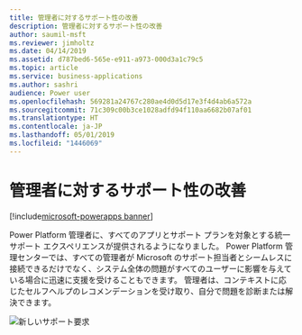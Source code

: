 ```yaml
---
title: 管理者に対するサポート性の改善
description: 管理者に対するサポート性の改善
author: saumil-msft
ms.reviewer: jimholtz
ms.date: 04/14/2019
ms.assetid: d787bed6-565e-e911-a973-000d3a1c79c5
ms.topic: article
ms.service: business-applications
ms.author: sashri
audience: Power user
ms.openlocfilehash: 569281a24767c280ae4d0d5d17e3f4d4ab6a572a
ms.sourcegitcommit: 71c309c00b3ce1028adfd94f110aa6682b07af01
ms.translationtype: HT
ms.contentlocale: ja-JP
ms.lasthandoff: 05/01/2019
ms.locfileid: "1446069"
---
```

# <a name="improved-supportability-for-admins"></a>管理者に対するサポート性の改善

[!include[microsoft-powerapps banner](../includes/microsoft-powerapps.md)]

Power Platform 管理者に、すべてのアプリとサポート プランを対象とする統一サポート エクスペリエンスが提供されるようになりました。 Power Platform 管理センターでは、すべての管理者が Microsoft のサポート担当者とシームレスに接続できるだけでなく、システム全体の問題がすべてのユーザーに影響を与えている場合に迅速に支援を受けることもできます。 管理者は、コンテキストに応じたセルフヘルプのレコメンデーションを受け取り、自分で問題を診断または解決できます。

![新しいサポート要求](media/improved-supportability-1.png "新しいサポート要求")
